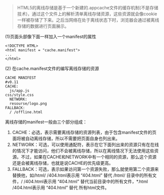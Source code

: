 > HTML5的离线存储是基于一个新建的.appcache文件的缓存机制\(不是存储技术\)，通过这个文件上的解析清单离线存储资源，这些资源就会像cookie一样被存储了下来。之后当网络在处于离线状态下时，浏览器会通过被离线存储的数据进行页面展示。

\(1\)页面头部像下面一样加入一个manifest的属性

```
<!DOCTYPE HTML>
<html manifest = "cache.manifest">
...
</html>
```

\(2\) 在cache.manifest文件的编写离线存储的资源

```
CACHE MANIFEST
#v0.11
CACHE:
  js/app.js
css/style.css
  NETWORK:
  resourse/logo.png
FALLBACK:
  / /offline.html
```

离线存储的manifest一般由三个部分组成：

1. CACHE：必选，表示需要离线存储的资源列表，由于包含manifest文件的页面将被自动离线存储，所以不需要把页面自身也列出来。
2. NETWORK：可选，可以使用通配符，表示在它下面列出来的资源只有在在线的情况下才能访问，他们不会被离线存储，所以在离线情况下无法使用这些资源。不过，如果在CACHE和NETWORK中有一个相同的资源，那么这个资源还是会被离线存储，也就是说CACHE的优先级更高。
3. FALLBACK：可选，表示如果访问第一个资源失败，那么就使用第二个资源来替换他，如/html/ /404.html表示用 “404.html” 替代 /html/ 目录中的所有文件，/ /404.html表示用 “404.html” 替代当前目录中的所有文件，\*.html /404.html表示用 “404.html” 替代 所有html文件。



